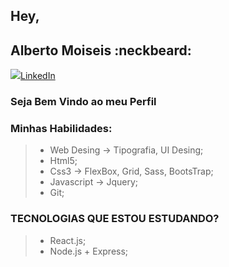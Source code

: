 
<!--
**albertomoiseisdev/albertomoiseisdev** is a ✨ _special_ ✨ repository because its `README.md` (this file) appears on your GitHub profile.

Here are some ideas to get you started:

### Hey,

- 🔭 I’m currently working on ...
- 🌱 I’m currently learning ...
- 👯 I’m looking to collaborate on ...
- 🤔 I’m looking for help with ...
- 💬 Ask me about ...
- 📫 How to reach me: ...
- 😄 Pronouns: ...
- ⚡ Fun fact: ...
-->
## Hey,

## Alberto Moiseis :neckbeard:

![](https://www.linkedin.com/feed/?lipi=urn%3Ali%3Apage%3Ad_flagship3_feed%3BFpKY11BmRDyOISFFMgLiIQ%3D%3D)[LinkedIn](https://www.linkedin.com/in/alberto-moiseis/)

### Seja Bem Vindo ao meu Perfil

### Minhas Habilidades:

  >- Web Desing -> Tipografia, UI Desing;
  >- Html5;
  >- Css3 -> FlexBox, Grid, Sass, BootsTrap;
  >- Javascript -> Jquery;
  >- Git;


### TECNOLOGIAS QUE ESTOU ESTUDANDO?
 >- React.js;
 >- Node.js + Express;


